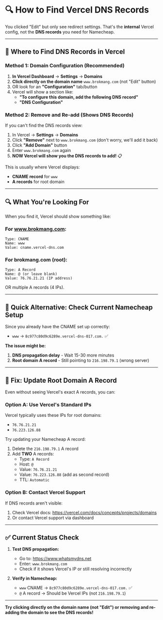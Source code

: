 # 🔍 **How to Find Vercel DNS Records**

You clicked "Edit" but only see redirect settings. That's the **internal** Vercel config, not the **DNS records** you need for Namecheap.

---

## 🎯 **Where to Find DNS Records in Vercel**

### **Method 1: Domain Configuration (Recommended)**

1. **In Vercel Dashboard** → **Settings** → **Domains**
2. **Click directly on the domain name** `www.brokmang.com` (not "Edit" button)
3. OR look for an **"Configuration"** tab/button
4. Vercel will show a section like:
   - **"To configure this domain, add the following DNS record"**
   - **"DNS Configuration"**

### **Method 2: Remove and Re-add (Shows DNS Records)**

If you can't find the DNS records view:

1. In Vercel → **Settings** → **Domains**
2. Click **"Remove"** next to `www.brokmang.com` (don't worry, we'll add it back)
3. Click **"Add Domain"** button
4. Enter `www.brokmang.com` again
5. **NOW Vercel will show you the DNS records to add!** 📋

This is usually where Vercel displays:
- **CNAME record** for `www`
- **A records** for root domain

---

## 🔍 **What You're Looking For**

When you find it, Vercel should show something like:

### **For www.brokmang.com:**
```
Type: CNAME
Name: www
Value: cname.vercel-dns.com
```

### **For brokmang.com (root):**
```
Type: A Record
Name: @ (or leave blank)
Value: 76.76.21.21 (IP address)
```

OR multiple A records (4 IPs).

---

## 🎯 **Quick Alternative: Check Current Namecheap Setup**

Since you already have the CNAME set up correctly:
- `www` → `8c977c80d9c6289e.vercel-dns-017.com.` ✅

**The issue might be:**

1. **DNS propagation delay** - Wait 15-30 more minutes
2. **Root domain A record** - Still pointing to `216.198.79.1` (wrong server)

---

## 🔧 **Fix: Update Root Domain A Record**

Even without seeing Vercel's exact A records, you can:

### **Option A: Use Vercel's Standard IPs**

Vercel typically uses these IPs for root domains:
- `76.76.21.21`
- `76.223.126.88`

Try updating your Namecheap A record:
1. Delete the `216.198.79.1` A record
2. Add **TWO** A records:
   - Type: `A Record`
   - Host: `@`
   - Value: `76.76.21.21`
   - Value: `76.223.126.88` (add as second record)
   - TTL: `Automatic`

### **Option B: Contact Vercel Support**

If DNS records aren't visible:
1. Check Vercel docs: https://vercel.com/docs/concepts/projects/domains
2. Or contact Vercel support via dashboard

---

## ✅ **Current Status Check**

1. **Test DNS propagation:**
   - Go to: https://www.whatsmydns.net
   - Enter: `www.brokmang.com`
   - Check if it shows Vercel's IP or still resolving incorrectly

2. **Verify in Namecheap:**
   - `www` CNAME → `8c977c80d9c6289e.vercel-dns-017.com.` ✅
   - `@` A record → Should be Vercel IPs (not `216.198.79.1`)

---

**Try clicking directly on the domain name (not "Edit") or removing and re-adding the domain to see the DNS records!**

